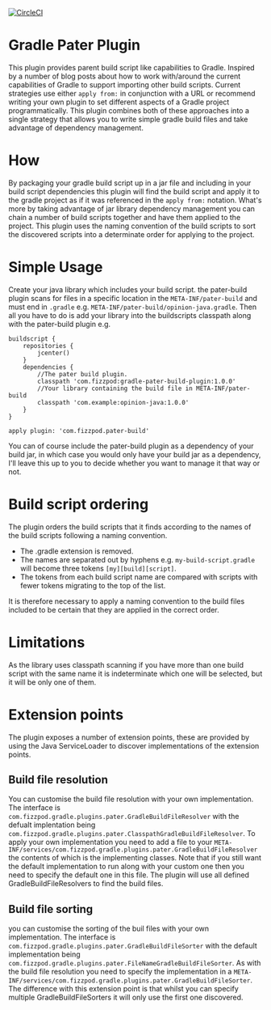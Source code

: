 [![CircleCI](https://circleci.com/gh/boxheed/gradle-pater-build-plugin/tree/master.svg?style=svg)](https://circleci.com/gh/boxheed/gradle-pater-build-plugin/tree/master)

# Gradle Pater Plugin
This plugin provides parent build script like capabilities to Gradle. Inspired by a number of blog posts about how to work with/around the current capabilities of Gradle to support importing other build scripts. Current strategies use either `apply from:` in conjunction with a URL or recommend writing your own plugin to set different aspects of a Gradle project programmatically. This plugin combines both of these approaches into a single strategy that allows you to write simple gradle build files and take advantage of dependency management.

# How
By packaging your gradle build script up in a jar file and including in your build script dependencies this plugin will find the build script and apply it to the gradle project as if it was referenced in the `apply from:` notation. What's more by taking advantage of jar library dependency management you can chain a number of build scripts together and have them applied to the project. This plugin uses the naming convention of the build scripts to sort the discovered scripts into a determinate order for applying to the project.

# Simple Usage
Create your java library which includes your build script. the pater-build plugin scans for files in a specific location in the `META-INF/pater-build` and must end in `.gradle` e.g. `META-INF/pater-build/opinion-java.gradle`. Then all you have to do is add your library into the buildscripts classpath along with the pater-build plugin e.g.

```
buildscript {
	repositories {
		jcenter()
	}
	dependencies {
	    //The pater build plugin.
		classpath 'com.fizzpod:gradle-pater-build-plugin:1.0.0'
		//Your library containing the build file in META-INF/pater-build
		classpath 'com.example:opinion-java:1.0.0'
	}
}

apply plugin: 'com.fizzpod.pater-build'

```

You can of course include the pater-build plugin as a dependency of your build jar, in which case you would only have your build jar as a dependency, I'll leave this up to you to decide whether you want to manage it that way or not.

# Build script ordering
The plugin orders the build scripts that it finds according to the names of the build scripts following a naming convention.
* The .gradle extension is removed.
* The names are separated out by hyphens e.g. `my-build-script.gradle` will become three tokens `[my][build][script]`.
* The tokens from each build script name are compared with scripts with fewer tokens migrating to the top of the list.

It is therefore necessary to apply a naming convention to the build files included to be certain that they are applied in the correct order.

# Limitations
As the library uses classpath scanning if you have more than one build script with the same name it is indeterminate which one will be selected, but it will be only one of them.

# Extension points
The plugin exposes a number of extension points, these are provided by using the Java ServiceLoader to discover implementations of the extension points.

## Build file resolution
You can customise the build file resolution with your own implementation. The interface is `com.fizzpod.gradle.plugins.pater.GradleBuildFileResolver` with the defualt implentation being `com.fizzpod.gradle.plugins.pater.ClasspathGradleBuildFileResolver`. To apply your own implementation you need to add a file to your `META-INF/services/com.fizzpod.gradle.plugins.pater.GradleBuildFileResolver` the contents of which is the implementing classes. Note that if you still want the default implementation to run along with your custom one then you need to specify the default one in this file. The plugin will use all defined GradleBuildFileResolvers to find the build files.

## Build file sorting
you can customise the sorting of the buil files with your own implementation. The interface is `com.fizzpod.gradle.plugins.pater.GradleBuildFileSorter` with the default implementation being `com.fizzpod.gradle.plugins.pater.FileNameGradleBuildFileSorter`. As with the build file resolution you need to specify the implementation in a `META-INF/services/com.fizzpod.gradle.plugins.pater.GradleBuildFileSorter`. The difference with this extension point is that whilst you can specify multiple GradleBuildFileSorters it will only use the first one discovered.

